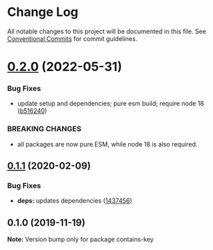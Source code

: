 # Change Log

All notable changes to this project will be documented in this file.
See [Conventional Commits](https://conventionalcommits.org) for commit guidelines.

# [0.2.0](https://github.com/rafamel/utils/compare/contains-key@0.1.1...contains-key@0.2.0) (2022-05-31)


### Bug Fixes

* update setup and dependencies; pure esm build; require node 18 ([b516240](https://github.com/rafamel/utils/commit/b5162408aa497ab5129eae08b2a708259d5b32c1))


### BREAKING CHANGES

* all packages are now pure ESM, while node 18 is also required.





## [0.1.1](https://github.com/rafamel/utils/compare/contains-key@0.1.0...contains-key@0.1.1) (2020-02-09)


### Bug Fixes

* **deps:** updates dependencies ([1437456](https://github.com/rafamel/utils/commit/1437456d0d7a40c55fa89278e3ec4ee1c85eb6ad))





## 0.1.0 (2019-11-19)

**Note:** Version bump only for package contains-key
